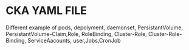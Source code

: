 # CKA YAML FILE
Different example of pods, depolyment, daemonset, PersistantVolume, PersistantVolume-Claim,Role, RoleBinding, Cluster-Role, Cluster-Role-Binding, ServiceAacounts, user,Jobs,CronJob
